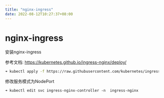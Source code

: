 ```yaml
---
title: "nginx-ingress"
date: 2022-08-12T10:27:37+08:00
---
```


# nginx-ingress

安装nginx-ingress

参考文档: https://kubernetes.github.io/ingress-nginx/deploy/

```bash
➜ kubectl apply -f https://raw.githubusercontent.com/kubernetes/ingress-nginx/controller-v1.3.0/deploy/static/provider/cloud/deploy.yaml
```

修改服务模式为NodePort

```
➜ kubectl edit svc ingress-nginx-controller -n  ingress-nginx
```
